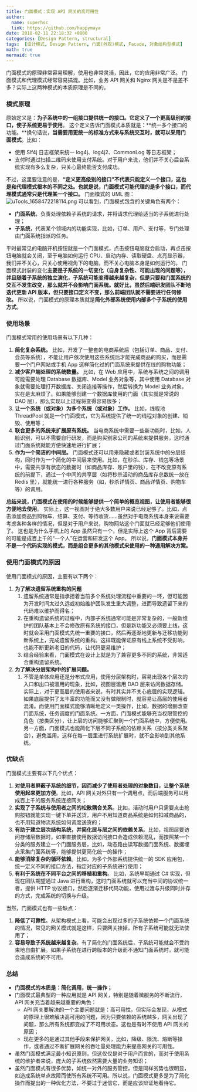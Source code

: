 ```yaml
---
title: 门面模式：实现 API 网关的高可用性
author:
  name: superhsc
  link: https://github.com/happymaya
date: 2018-02-11 22:18:32 +0800
categories: [Design Pattern, structural]
tags:  [设计模式, Design Pattern, 门面(外观)模式, Facade, 对象结构型模式]
math: true
mermaid: true
---
```



门面模式的原理非常容易理解，使用也非常灵活，因此，它的应用非常广泛。
门面模式和代理模式经常容易搞混。比如，业务 API 网关和 Nginx 网关是不是差不多？实际上这两种模式的本质原理是不同的。
### 模式原理
原始定义是：**为子系统中的一组接口提供统一的接口。它定义了一个更高级别的接口，使子系统更易于使用**。
这个定义告诉门面模式本质就是：**统一多个接口的功能。**换句话说，**当需要用更统一的标准方式来与系统交互时，就可以采用门面模式**。比如：

- 使用 Slf4j 日志框架来统一 log4j、log4j2、CommonLog 等日志框架；
- 支付时通过扫描二维码来使用支付系统。对于用户来说，他们并不关心后台系统实现有多么复杂，只关心最终能否支付成功。

不过，这里要注意的是，**“定义更高级别的接口”不代表只能定义一个接口，这也是和代理模式根本的不同之处。也就是说，门面模式可能代理的是多个接口，而代理模式通常只是代理某一个接口。**
门面模式的 UML 图：
![uTools_1658472218114.png](https://cdn.nlark.com/yuque/0/2022/png/12442250/1658472395427-df685561-b45c-4d5d-bc51-cca7917b059b.png#clientId=u63ae53af-efab-4&crop=0&crop=0&crop=1&crop=1&from=ui&id=u59d9da15&margin=%5Bobject%20Object%5D&name=uTools_1658472218114.png&originHeight=623&originWidth=902&originalType=binary&ratio=1&rotation=0&showTitle=false&size=64644&status=done&style=none&taskId=u90f49da0-a6ab-4557-997d-56b2a089f72&title=)
可以看到，门面模式包含的关键角色有两个：

- **门面系统**，负责处理依赖子系统的请求，并将请求代理给适当的子系统进行处理；
- **子系统**，代表某个领域内的功能实现，比如，订单、用户、支付等，专门处理由门面系统指派的任务。

平时最常见的电脑开机按钮就是一个门面模式，点击按钮电脑就会启动，再点击按钮电脑就会关闭，至于电脑如何运行 CPU、启动内存、读取硬盘、点亮显示器，我们并不关心，只关心使用视角下的电脑，而不关心电脑本身是如何运行的。
门面模式封装的变化**主要是子系统的一切变化（自身复杂性、可能出现的问题等），并且随着子系统的独立演化，子系统可能变得越来越复杂，但是只要和门面系统的交互不发生改变，那么就并不会影响门面系统。就好比，虽然后端研发团队不断地迭代更新 API 版本，但只要接口定义不变，那么前端团队就不需要进行任何修改。**
所以说，门面模式的原理本质就是**简化外部系统使用内部多个子系统的使用方式**。
### 使用场景
门面模式常用的使用场景有以下几种：

1. **简化复杂系统。** 比如，开发了一整套的电商系统后（包括订单、商品、支付、会员等系统），不能让用户依次使用这些系统后才能完成商品的购买，而是需要一个门户网站或手机 App 这样简化过的门面系统来提供在线的购物功能；
1. **减少客户端处理的系统数量。** 比如，在 Web 应用中，系统与系统之间的调用可能需要处理 Database 数据库、Model 业务对象等，其中使用 Database 对象就需要处理打开数据库、关闭连接等操作，然后转换为 Model 业务对象，实在是太麻烦了。如果能够创建一个数据库使用的门面（其实就是常说的 DAO 层），那么实现以上过程将变得容易很多；
1. **让一个系统（或对象）为多个系统（或对象）工作。** 比如，线程池 ThreadPool 就是一个门面模式，它为系统提供了统一的线程对象的创建、销毁、使用等；
1. **联合更多的系统来扩展原有系统。** 当电商系统中需要一些新功能时，比如，人脸识别，可以不需要自行研发，而是购买别家公司的系统来提供服务，这时通过门面系统就能方便快速地进行扩展；
1. **作为一个简洁的中间层。** 门面模式还可以用来隐藏或者封装系统中的分层结构，同时作为一个简化的中间层来使用。比如，在秒杀、库存、钱包等场景中，需要共享有状态的数据时（如商品库存、账户里的钱），在不改变原有系统的前提下，通过一个中间的共享层（如将秒杀活动的商品库存总数统一放在 Redis 里），就能统一进行各种服务（如，秒杀详情页、商品详情页、购物车等）的调用。

**总结来说，门面模式在使用的时候能够提供一个简单的概览视图，让使用者能够很方便地去使用**。
实际上，这一视图对于绝大多数用户来说已经足够了。比如，点击添加商品到购物车、结算、支付、等待收货……虽然对于电商系统本身来说需要考虑各种各样的情况，但是对于用户来说，购物网站这个门面就已经足够他们使用了。
这也是为什么手机上的 App 虽然只有一个，但是实际上这个 App 背后需要的可能是成百上千的“一个人”在运营和研发这个 App。
所以说，**门面模式本身并不是一个代码实现的模式，而是组合更多的其他模式来使用的一种通用解决方案。**
### 使用门面模式的原因
使用门面模式的原因，主要有以下两个：

1. **为了解决遗留系统重构的问题**
   1. 遗留系统通常是指承担着当前多个系统处理流程中重要的一环，但可能因为开发时间太过久远或初始维护团队发生重大调整，进而导致遗留下来的代码难以维护而得名；
   1. 在重构遗留系统的过程中，内部子系统通常可能是非常复杂的，一般新维护的团队基本上不会修改原有系统的接口，但是新功能又必须要上线，这时就会采用门面模式先统一重要的接口，然后再逐渐地更新与迁移功能到新系统上，完成遗留系统的重构。这样既能保证原有线上系统不受影响，也能不断更新老旧的代码，让代码更易维护；
   1. 结合经验来看，门面模式在设计上就是为了兼容更多不同的系统，非常适合重构遗留系统。
2. **为了解决分层架构中的扩展问题。** 
   1. 不管是单体应用还是分布式应用，使用分层架构时，容易出现各个层次的入口和出口被滥用的现象，比如，视图层滥用 DAO 层来访问数据存储。实际上，对于更高层的使用者来说，有时其实并不关心底层的实现逻辑。如果底层提供了太丰富的功能而又没有做限制时，就容易让高层的使用者混淆。而使用门面模式能够清晰地定义一类操作，比如，数据的增删改查门面系统，任务调度的门面系统。一方面，门面模式能够充当权限管控的角色（按类区分），让上层的访问能够汇聚到一个门面系统中，方便使用。另一方面，门面模式也能简化下层不同子系统的依赖关系（按分类关系聚合），避免滥用。这样在每一层里进行系统扩展时，就不会影响到其他系统。
### 优缺点
门面模式主要有以下几个优点：

1. **对使用者屏蔽子系统的细节，因而减少了使用者处理的对象数目，让整个系统使用起来更加方便**。比如，API 网关对外只有一个调用点，而后端服务可以用成百上千的服务系统连接网关；
1. **实现了子系统与使用者之间的松散耦合关系**。比如，活动时用户只需要点击抢购按钮就能实现一键下单并送货，用户不用知道商品系统是如何扣减商品的，也不用知道物流系统如何调度送货的；
1. **有助于建立层次结构系统，并简化层与层之间的依赖关系**。比如，视图层要访问存储层数据时，如果直接使用数据访问接口会造成依赖混乱，而按照某一个分类的服务建立一个门面服务层，比如，动态路由读写数据门面系统、数据埋点采集门面系统等，能够提供更简化统一的操作；
1. **能够消除复杂的循环依赖**。比如，为多个外部系统提供统一的 SDK 应用包，统一定义不同的接口方法，指定对应的子系统进行使用；
1. **有利于系统在不同平台之间的移植和重构**。 比如，系统早期通过 C# 实现，但现在团队期望通过 Java 进行重构，这时门面系统就可以充当中间的协议统一者，提供 HTTP 协议接口，然后逐渐迁移代码功能，使用过渡与升级同时并存的方式，完成系统的切换与升级。

当然，门面模式也有一些缺点：

1. **降低了可靠性**。从架构模式上看，可能会出现过多的子系统依赖一个门面系统的情况，常见的网关模式就是这样，只要网关挂掉，所有子系统可能就无法使用了；
1. **容易导致子系统越来越复杂**。有了简化的门面系统后，子系统可能就会不受约束地自由扩展。如果子系统在进行跨版本的升级而不通知门面系统时，就可能会造成系统的不可用。
### 总结

- **门面模式的本质是：简化调用，统一操作；**
- 门面模式最典型的一种应用就是 API 网关，特别是随着微服务的不断流行，API 网关充当着越来越重要的角色：
   - API 网关要解决的一个主要问题就是：高可用性。但实际会发现，从模式的原理上很难解决高可用的问题，因为只要依赖的系统越多，网关出现了问题，那么所有系统都变成了不可用状态。这也是有时不使用 API 网关的原因；
   - 现在更多的是通过其他手段来保护网关，比如，降级、限流、熔断等操作，或者通过不断扩展网关的吞吐量处理能力来提高网关的可用性。
- 虽然门面模式满足最小知识原则，但这仅仅是对于用户而言的，而对于使用系统的维护者来说，庞大的子系统依然需要大量的业务知识；
- 虽然门面模式有很多优势，如统一对外的服务管控，但是同样劣势也很明显，如造成系统单点故障而使所有系统不可用。所以说，门面模式更多是为了简化操作而提出的一种优化方法，不要过于迷信它，而是应该辩证地看待它。
